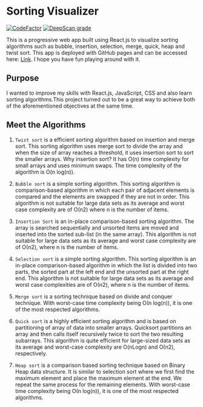 # Sorting Visualizer

[![CodeFactor](https://www.codefactor.io/repository/github/anandman03/algorithm-visualizer-react-app/badge)](https://www.codefactor.io/repository/github/anandman03/algorithm-visualizer-react-app)
[![DeepScan grade](https://deepscan.io/api/teams/10851/projects/15151/branches/299087/badge/grade.svg)](https://deepscan.io/dashboard#view=project&tid=10851&pid=15151&bid=299087)

This is a progressive web app built using React.js to visualize sorting algorithms such as bubble, insertion, selection, merge, quick, heap and twist sort. This app is deployed with GitHub pages and can be accessed here: [Link](https://anandman03.github.io/algorithm-visualizer-react-app/). I hope you have fun playing around with it.

## Purpose

I wanted to improve my skills with React.js, JavaScript, CSS and also learn sorting algorithms.This project turned out to be a great way to achieve both of the aforementioned objectives at the same time.

## Meet the Algorithms

1. `Twist sort` is a efficient sorting algorithm based on insertion and merge sort. This sorting algorithm uses merge sort to divide the array and when the size of array reaches a threshold, it uses insertion sort to sort the smaller arrays. Why insertion sort? It has O(n) time complexity for small arrays and uses minimum swaps. The time complexity of the algorithm is O(n log(n)).

2. `Bubble sort` is a simple sorting algorithm. This sorting algorithm is comparison-based algorithm in which each pair of adjacent elements is compared and the elements are swapped if they are not in order. This algorithm is not suitable for large data sets as its average and worst case complexity are of Ο(n2) where n is the number of items.

3. `Insertion Sort` is an in-place comparison-based sorting algorithm. The array is searched sequentially and unsorted items are moved and inserted into the sorted sub-list (in the same array). This algorithm is not suitable for large data sets as its average and worst case complexity are of Ο(n2), where n is the number of items.

4. `Selection sort` is a simple sorting algorithm. This sorting algorithm is an in-place comparison-based algorithm in which the list is divided into two parts, the sorted part at the left end and the unsorted part at the right end. This algorithm is not suitable for large data sets as its average and worst case complexities are of Ο(n2), where n is the number of items.

5. `Merge sort` is a sorting technique based on divide and conquer technique. With worst-case time complexity being Ο(n log(n)), it is one of the most respected algorithms.

6. `Quick sort` is a highly efficient sorting algorithm and is based on partitioning of array of data into smaller arrays. Quicksort partitions an array and then calls itself recursively twice to sort the two resulting subarrays. This algorithm is quite efficient for large-sized data sets as its average and worst-case complexity are O(nLogn) and Ο(n2), respectively.

7. `Heap sort` is a comparison based sorting technique based on Binary Heap data structure. It is similar to selection sort where we first find the maximum element and place the maximum element at the end. We repeat the same process for the remaining elements. With worst-case time complexity being Ο(n log(n)), it is one of the most respected algorithms.